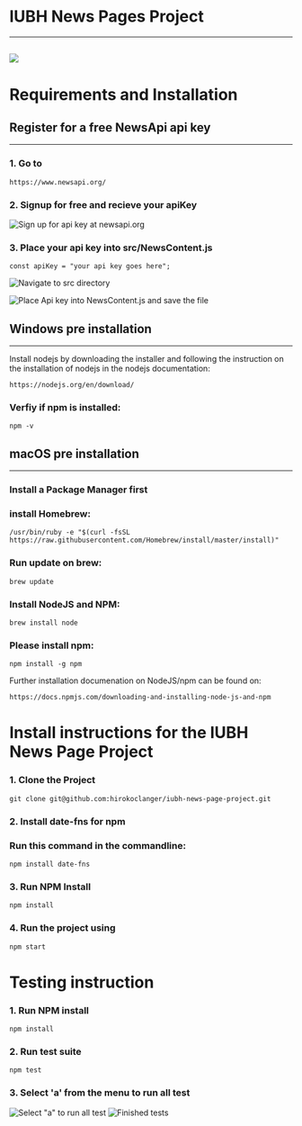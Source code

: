 # IUBH News Pages Project 
---
![](https://github.com/hirokoclanger/iubh-news-page-project/blob/8b124dc5891fad39673e5fa3aa188d117e221070/docs_phase3/Intro.png)
---
# Requirements and Installation

## Register for a free NewsApi api key
---
### 1. Go to 
    
    https://www.newsapi.org/

### 2.  Signup for free and recieve your apiKey

![Sign up for api key at newsapi.org](https://github.com/hirokoclanger/iubh-news-page-project/blob/4637411e64eaedd238e72f69bfd055d1e1e9cfa3/docs_phase3/Signup.png)

### 3. Place your api key into src/NewsContent.js
    
    const apiKey = "your api key goes here";

![Navigate to src directory](https://github.com/hirokoclanger/iubh-news-page-project/blob/145362880a470dea191e491fbf2ca7456d70ee05/docs_phase3/Navigatetosrc.png)    

![Place Api key into NewsContent.js and save the file](https://github.com/hirokoclanger/iubh-news-page-project/blob/145362880a470dea191e491fbf2ca7456d70ee05/docs_phase3/PlaceApiKey.png)

## Windows pre installation 
---
Install nodejs by downloading the installer and following the instruction on the installation of nodejs in the nodejs documentation:
    
    https://nodejs.org/en/download/

### Verfiy if npm is installed:
  
    npm -v

## macOS pre installation
---
### Install a Package Manager first


### install Homebrew:
    /usr/bin/ruby -e "$(curl -fsSL https://raw.githubusercontent.com/Homebrew/install/master/install)"


### Run update on brew:
    brew update

### Install NodeJS and NPM:
    brew install node

### Please install npm:
    npm install -g npm

Further installation documenation on NodeJS/npm can be found on:
    
    https://docs.npmjs.com/downloading-and-installing-node-js-and-npm


# Install instructions for the IUBH News Page Project

### 1. Clone the Project
    git clone git@github.com:hirokoclanger/iubh-news-page-project.git

### 2. Install date-fns for npm

### Run this command in the commandline:
    npm install date-fns

### 3. Run NPM Install
    npm install

### 4. Run the project using 
    npm start

# Testing instruction

### 1. Run NPM install 
    npm install

### 2. Run test suite
    npm test

### 3. Select 'a' from the menu to run all test 

![Select "a" to run all test](https://github.com/hirokoclanger/iubh-news-page-project/blob/784e20a9d7b92ccdd6a7fb796a7bd73fa3c6fed8/docs_phase3/Selecttest.png)
![Finished tests](https://github.com/hirokoclanger/iubh-news-page-project/blob/ed75a7aa54b5b26eaad65fd4daa714b85817be88/docs_phase3/tests.png)
